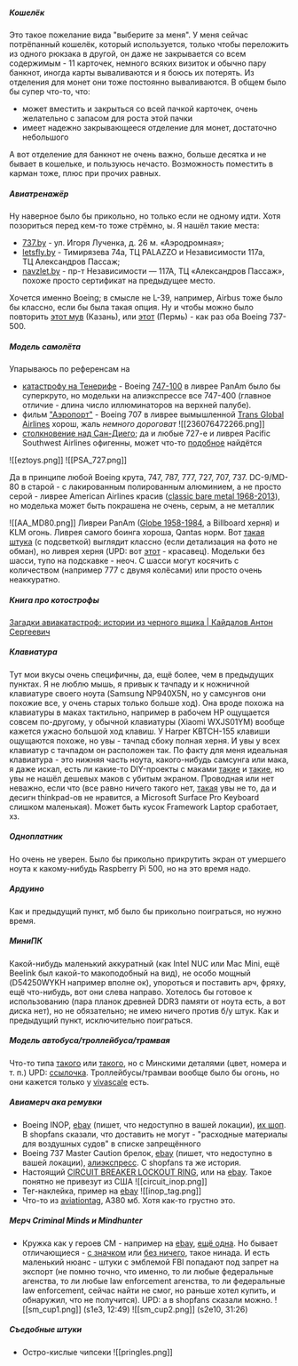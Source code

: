 ##### Кошелёк
Это такое пожелание вида "выберите за меня". У меня сейчас потрёпанный кошелёк, который используется, только чтобы переложить из одного рюкзака в другой, он даже не закрывается со всем содержимым - 11 карточек, немного всяких визиток и обычно пару банкнот, иногда карты вываливаются и я боюсь их потерять. Из отделения для монет они тоже постоянно вываливаются. В общем было бы супер что-то, что:

- может вместить и закрыться со всей пачкой карточек, очень желательно с запасом для роста этой пачки
- имеет надежно закрывающееся отделение для монет, достаточно небольшого

А вот отделение для банкнот не очень важно, больше десятка и не бывает в кошельке, и пользуюсь нечасто. Возможность поместить в карман тоже, плюс при прочих равных.
##### Авиатренажёр
Ну наверное было бы прикольно, но только если не одному идти. Хотя позориться перед кем-то тоже стрёмно, ы. Я нашёл такие места:

- [737.by](https://737.by/main/price.html) - ул. Игоря Лученка, д. 26 м. «Аэродромная»;
- [letsfly.by](https://letsfly.by/цены/) - Тимирязева 74а, ТЦ PALAZZO и Независимости 117а,  
ТЦ Александров Пассаж;
- [navzlet.by](https://navzlet.by/shop/aviatrenajer-boeing-737-ng/) - пр-т Независимости — 117А, ТЦ «Александров Пассаж», похоже просто сертификат на предыдущее место.

Хочется именно Boeing; в смысле не L-39, например, Airbus тоже было бы классно, если бы была такая опция. Ну и чтобы можно было повторить [этот мув](https://youtu.be/B4WkyvNOrW0?t=580) (Казань), или [этот](https://youtu.be/mPbd3oclDD4?t=651) (Пермь) - как раз оба Boeing 737-500.
##### Модель самолёта
Упарываюсь по референсам на

- [катастрофу на Тенерифе](https://ru.wikipedia.org/wiki/%D0%A1%D1%82%D0%BE%D0%BB%D0%BA%D0%BD%D0%BE%D0%B2%D0%B5%D0%BD%D0%B8%D0%B5_%D0%B2_%D0%B0%D1%8D%D1%80%D0%BE%D0%BF%D0%BE%D1%80%D1%82%D1%83_%D0%9B%D0%BE%D1%81-%D0%A0%D0%BE%D0%B4%D0%B5%D0%BE%D1%81) - Boeing [747-100](https://ru.wikipedia.org/wiki/Boeing_747#747-100) в ливрее PanAm было бы суперкруто, но модельки на алиэкспрессе все 747-400 (главное отличие - длина число иллюминаторов на верхней палубе).
- фильм ["Аэропорт"](https://en.wikipedia.org/wiki/Airport_(1970_film)) - Boeing 707 в ливрее вымышленной [Trans Global Airlines](https://www.ebay.com/itm/236076472266) хорош, жаль *немного дороговат*
![[236076472266.png]]
- [столкновение над Сан-Диего](https://ru.wikipedia.org/wiki/%D0%A1%D1%82%D0%BE%D0%BB%D0%BA%D0%BD%D0%BE%D0%B2%D0%B5%D0%BD%D0%B8%D0%B5_%D0%BD%D0%B0%D0%B4_%D0%A1%D0%B0%D0%BD-%D0%94%D0%B8%D0%B5%D0%B3%D0%BE); да и любые 727-е и ливрея Pacific Southwest Airlines офигенны, может что-то [подобное](https://www.eztoys.com/psa-pacific-southwest-airlines-boeing-727-100-n976ps-inflight-if721psa0523-scale-1-200.html) найдётся

![[eztoys.png]]
![[PSA_727.png]]

Да в принципе любой Boeing крута, 747, 787, 777, 727, 707, 737. DC-9/MD-80 в старой  - с лакированным полированным алюминием, а не просто серой - ливрее American Airlines красив ([classic bare metal 1968-2013](https://www.norebbo.com/american-airlines-livery/)), но моделька может быть покрашена не очень, серым, а не металлик

![[AA_MD80.png]]
Ливреи PanAm ([Globe 1958-1984](https://www.norebbo.com/pan-am-livery/), а Billboard херня) и KLM огонь. Ливрея самого боинга хороша, Qantas норм.
Вот [такая штука](https://aliexpress.ru/item/1005008517965277.html?sku_id=12000045525227539) (с подсветкой) выглядит классно (если детализация на фото не обман), но ливрея херня (UPD: вот [этот](https://aliexpress.ru/item/1005008707757392.html?sku_id=12000046333437738) - красавец).
Модельки без шасси, тупо на подскавке - неоч. С шасси могут косячить с количеством (например 777 с двумя колёсами) или просто очень неаккуратно.
##### Книга про котострофы
[Загадки авиакатастроф: истории из черного ящика | Кайдалов Антон Сергеевич](https://ozon.by/product/zagadki-aviakatastrof-istorii-iz-chernogo-yashchika-kaydalov-anton-sergeevich-1699156080)
##### Клавиатура
Тут мои вкусы очень специфичны, да, ещё более, чем в предыдущих пунктах. Я не люблю мышь, я привык к тачпаду и к ножничной клавиатуре своего ноута (Samsung NP940X5N, но у самсунгов они похожие все, у очень старых только больше ход). Она вроде похожа на клавиатуры в маках тактильно, например в рабочем HP ощущается совсем по-другому, у обычной клавиатуры (Xiaomi WXJS01YM) вообще кажется ужасно большой ход клавиш. У Harper KBTCH-155 клавиши ощущаются похоже, но увы - тачпад сбоку полная херня. И увы у всех клавиатур с тачпадом он расположен так. По факту для меня идеальная клавиатура - это нижняя часть ноута, какого-нибудь самсунга или мака, я даже искал, есть ли какие-то DIY-проекты с маками [такие](https://hackaday.com/2018/12/04/teensy-liberates-the-thinkpad-keyboard/) и [такие](https://www.instructables.com/How-to-Make-a-USB-Laptop-Keyboard-Controller/), но увы не нашёл дешевых маков с убитым экраном. Проводная или нет неважно, если что (все равно ничего такого нет, [такая](https://www.lenovo.com/us/en/p/accessories-and-software/keyboards-and-mice/keyboards/0b47190) увы не то, да и десигн thinkpad-ов не нравится, а Microsoft Surface Pro Keyboard слишком маленькая). Может быть кусок Framework Laptop сработает, хз.
##### Одноплатник
Но очень не уверен. Было бы прикольно прикрутить экран от умершего ноута к какому-нибудь Raspberry Pi 500, но на это время надо.
##### Ардуино
Как и предыдущий пункт, мб было бы прикольно поиграться, но нужно время.
##### МиниПК
Какой-нибудь маленький аккуратный (как Intel NUC или Mac Mini, ещё Beelink был какой-то макоподобный на вид), не особо мощный (D54250WYKH например вполне ок), упороться и поставить арч, фряху, ещё что-нибудь, вот они слева направо. Хотелось бы готовое к использованию (пара планок древней DDR3 памяти от ноута есть, а вот диска нет), но не обязательно; не имею ничего против б/у штук. Как и предыдущий пункт, исключительно поиграться.
##### Модель автобуса/троллейбуса/трамвая
Что-то типа [такого](https://ozon.by/product/masshtabnaya-model-avtobusa-maz-103-1-43-zheltyy-sankt-peterburg-1302216854/) или [такого](https://minipark.by/product/avtobus-maz-203-nashi-avtobusy-42/), но с Минскими деталями (цвет, номера и т. п.)
UPD: [ссылочка](https://minipark.by/product-category/bus/?filter_vehicle-brand=maz). Троллейбусы/трамваи вообще было бы огонь, но они кажется только у [vivascale](https://vivascale.by/portfolio/trollejbus-aksm-420/) есть.
##### Авиамерч ака ремувки

- Boeing INOP, [ebay](https://www.ebay.com/itm/302375770269) (пишет, что недоступно в вашей локации), [их шоп](https://www.goneflying-store.com/products/keyring-boeing-inop-tag-remove-before-flight). В shopfans сказали, что доставить не могут - "расходные материалы для воздушных судов" в списке запрещённого
- Boeing 737 Master Caution брелок, [ebay](https://www.ebay.com/itm/396601013409) (пишет, что недоступно в вашей локации), [алиэкспресс](https://aliexpress.ru/item/1005008902698508.html?sku_id=12000047132475780). С shopfans та же история.
- Настоящий [CIRCUIT BREAKER LOCKOUT RING](https://www.scanaerotech.com/shop/circuit-breaker-lockout-5462p.html), или на [ebay](https://www.ebay.com/itm/282766142709). Такое понятно не привезут из США
![[circuit_inop.png]]
- Тег-наклейка, пример на [ebay](https://www.ebay.com/itm/305381816477)
![[inop_tag.png]]
- Что-то из [aviationtag](https://www.aviationtag.com/en-eu), A380 мб. Хотя как-то грустно это.
##### Мерч Criminal Minds и Mindhunter

- Кружка как у героев CM - например на [ebay](https://www.ebay.com/itm/316637157638), [ещё одна](https://www.ebay.com/itm/331428858831). Но бывает отличающиеся - [с значком](https://www.ebay.com/itm/405638631414) или [без ничего](https://www.ebay.com/itm/316749397009), такое нинада. И есть маленький нюанс - штуки с эмблемой FBI попадают под запрет на экспорт (не помню точно, что именно, то ли любые федеральные агенства, то ли любые law enforcement агенства, то ли федеральные law enforcement, сейчас найти не смог, но раньше хотел купить, и обнаружил, что не получится). UPD: а в shopfans сказали можно.
![[sm_cup1.png]]
(s1e3, 12:49)
![[sm_cup2.png]]
(s2e10, 31:26)
##### Съедобные штуки

- Остро-кислые чипсеки
  ![[pringles.png]]

